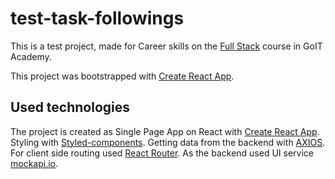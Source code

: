 # test-task-followings

This is a test project, made for Career skills on the
[Full Stack](https://https://goit.global/ua/courses/fullstack/) course in GoIT
Academy.

This project was bootstrapped with
[Create React App](https://github.com/facebook/create-react-app).

## Used technologies

The project is created as Single Page App on React with
[Create React App](https://github.com/facebook/create-react-app). Styling with
[Styled-components](https://www.Styled-components.com). Getting data from the
backend with [AXIOS](https://axios-http.com/). For client side routing used
[React Router](https://reactrouter.com). As the backend used UI service
[mockapi.io](https://mockapi.io).
